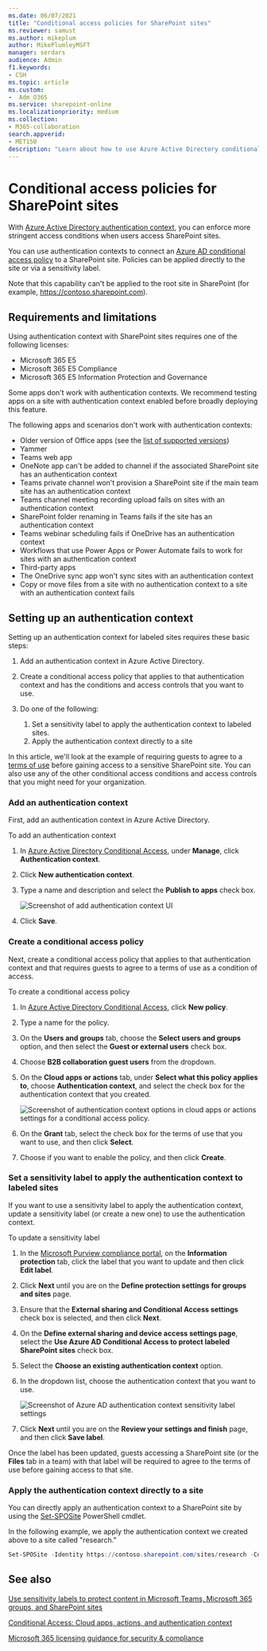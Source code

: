 ```yaml
---
ms.date: 06/07/2021
title: "Conditional access policies for SharePoint sites"
ms.reviewer: samust
ms.author: mikeplum
author: MikePlumleyMSFT
manager: serdars
audience: Admin
f1.keywords:
- CSH
ms.topic: article
ms.custom:
-  Adm_O365
ms.service: sharepoint-online
ms.localizationpriority: medium
ms.collection:  
- M365-collaboration
search.appverid:
- MET150
description: "Learn about how to use Azure Active Directory conditional access and authentication context with SharePoint sites and sensitivity labels."
---
```


# Conditional access policies for SharePoint sites

With [Azure Active Directory authentication context](/azure/active-directory/conditional-access/concept-conditional-access-cloud-apps#configure-authentication-contexts), you can enforce more stringent access conditions when users access SharePoint sites. 

You can use authentication contexts to connect an [Azure AD conditional access policy](/azure/active-directory/conditional-access/overview) to a SharePoint site. Policies can be applied directly to the site or via a sensitivity label.

Note that this capability can't be applied to the root site in SharePoint (for example, https://contoso.sharepoint.com).

## Requirements and limitations

Using authentication context with SharePoint sites requires one of the following licenses:
- Microsoft 365 E5
- Microsoft 365 E5 Compliance
- Microsoft 365 E5 Information Protection and Governance

Some apps don't work with authentication contexts. We recommend testing apps on a site with authentication context enabled before broadly deploying this feature.

The following apps and scenarios don't work with authentication contexts:

- Older version of Office apps (see the [list of supported versions](/microsoft-365/compliance/sensitivity-labels-teams-groups-sites#more-information-about-the-dependencies-for-the-authentication-context-option))
- Yammer
- Teams web app
- OneNote app can't be added to channel if the associated SharePoint site has an authentication context
- Teams private channel won't provision a SharePoint site if the main team site has an authentication context
- Teams channel meeting recording upload fails on sites with an authentication context
- SharePoint folder renaming in Teams fails if the site has an authentication context
- Teams webinar scheduling fails if OneDrive has an authentication context
- Workflows that use Power Apps or Power Automate fails to work for sites with an authentication context
- Third-party apps
- The OneDrive sync app won't sync sites with an authentication context
- Copy or move files from a site with no authentication context to a site with an authentication context fails

## Setting up an authentication context

Setting up an authentication context for labeled sites requires these basic steps:

1. Add an authentication context in Azure Active Directory.

1. Create a conditional access policy that applies to that authentication context and has the conditions and access controls that you want to use.

1. Do one of the following:

    1. Set a sensitivity label to apply the authentication context to labeled sites.
    1. Apply the authentication context directly to a site

In this article, we'll look at the example of requiring guests to agree to a [terms of use](/azure/active-directory/conditional-access/terms-of-use) before gaining access to a sensitive SharePoint site. You can also use any of the other conditional access conditions and access controls that you might need for your organization.

### Add an authentication context

First, add an authentication context in Azure Active Directory.

To add an authentication context
1. In [Azure Active Directory Conditional Access](https://aad.portal.azure.com/#blade/Microsoft_AAD_IAM/ConditionalAccessBlade), under **Manage**, click **Authentication context**.

2. Click **New authentication context**.

3. Type a name and description and select the **Publish to apps** check box.

    ![Screenshot of add authentication context UI](media/aad-add-authentication-context.png)

4. Click **Save**.

### Create a conditional access policy

Next, create a conditional access policy that applies to that authentication context and that requires guests to agree to a terms of use as a condition of access.

To create a conditional access policy
1. In [Azure Active Directory Conditional Access](https://aad.portal.azure.com/#blade/Microsoft_AAD_IAM/ConditionalAccessBlade), click **New policy**.

1. Type a name for the policy.

1. On the **Users and groups** tab, choose the **Select users and groups** option, and then select the **Guest or external users** check box.

1. Choose **B2B collaboration guest users** from the dropdown.

1. On the **Cloud apps or actions** tab, under **Select what this policy applies to**, choose **Authentication context**, and select the check box for the authentication context that you created.

    ![Screenshot of authentication context options in cloud apps or actions settings for a conditional access policy.](media/aad-authentication-context-ca-policy-apps.png)

1. On the **Grant** tab, select the check box for the terms of use that you want to use, and then click **Select**.

1. Choose if you want to enable the policy, and then click **Create**.

### Set a sensitivity label to apply the authentication context to labeled sites

If you want to use a sensitivity label to apply the authentication context, update a sensitivity label (or create a new one) to use the authentication context.

To update a sensitivity label
1. In the [Microsoft Purview compliance portal](https://compliance.microsoft.com/informationprotection), on the **Information protection** tab, click the label that you want to update and then click **Edit label**.

2. Click **Next** until you are on the **Define protection settings for groups and sites** page.

3. Ensure that the **External sharing and Conditional Access settings** check box is selected, and then click **Next**.

4. On the **Define external sharing and device access settings page**, select the **Use Azure AD Conditional Access to protect labeled SharePoint sites** check box.

5. Select the **Choose an existing authentication context** option.

6. In the dropdown list, choose the authentication context that you want to use.

    ![Screenshot of Azure AD authentication context sensitivity label settings](media/aad-authentication-context-label-setting.png)

7. Click **Next** until you are on the **Review your settings and finish** page, and then click **Save label**.

Once the label has been updated, guests accessing a SharePoint site (or the **Files** tab in a team) with that label will be required to agree to the terms of use before gaining access to that site.

### Apply the authentication context directly to a site

You can directly apply an authentication context to a SharePoint site by using the [Set-SPOSite](/powershell/module/sharepoint-online/set-sposite) PowerShell cmdlet.

In the following example, we apply the authentication context we created above to a site called "research."

```powershell
Set-SPOSite -Identity https://contoso.sharepoint.com/sites/research -ConditionalAccessPolicy AuthenticationContext -AuthenticationContextName "Sensitive information - guest terms of use"
```

## See also

[Use sensitivity labels to protect content in Microsoft Teams, Microsoft 365 groups, and SharePoint sites](/microsoft-365/compliance/sensitivity-labels-teams-groups-sites)

[Conditional Access: Cloud apps, actions, and authentication context](/azure/active-directory/conditional-access/concept-conditional-access-cloud-apps)

[Microsoft 365 licensing guidance for security & compliance](/office365/servicedescriptions/microsoft-365-service-descriptions/microsoft-365-tenantlevel-services-licensing-guidance/microsoft-365-security-compliance-licensing-guidance)

